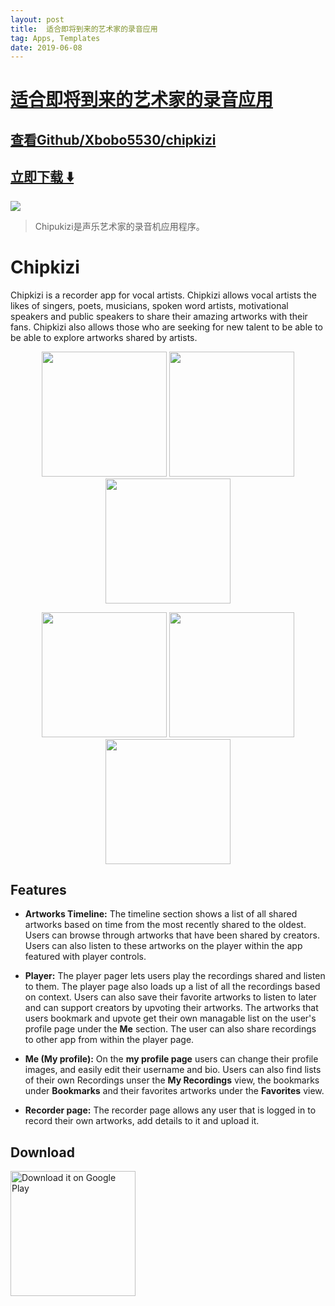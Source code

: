 ```yaml
---
layout: post
title:  适合即将到来的艺术家的录音应用
tag: Apps, Templates
date: 2019-06-08
---
```


# [适合即将到来的艺术家的录音应用 ](http://github.com/Xbobo5530/chipkizi) 



## [查看Github/Xbobo5530/chipkizi](http://github.com/Xbobo5530/chipkizi)
## [立即下载 ️⬇️ ](https://codeload.github.com/Xbobo5530/chipkizi/zip/master) 


 
![](https://flutterawesome.com/content/images/2018/12/Chipkizi.jpg)
 
>
> Chipukizi是声乐艺术家的录音机应用程序。
>

 
# Chipkizi

Chipkizi is a recorder app for vocal artists.
Chipkizi allows vocal artists the likes of singers, poets, musicians, spoken word artists, motivational speakers and public speakers to share their amazing artworks with their fans. 
Chipkizi also allows those who are seeking for new talent to be able to be able to explore artworks shared by artists.

<p align="center">
  <img src="https://github.com/Xbobo5530/chipkizi/blob/master/images/Screenshot_1543466360_framed.png?raw=true" width="200"/>
  <img src="https://github.com/Xbobo5530/chipkizi/blob/master/images/Screenshot_1543469983_framed.png?raw=true" width="200"/>
  <img src="https://github.com/Xbobo5530/chipkizi/blob/master/images/Screenshot_1543466357_framed.png?raw=true" width="200"/>
</p>

<p align="center">
  <img src="https://github.com/Xbobo5530/chipkizi/blob/master/images/Screenshot_1543466052_framed.png?raw=true" width="200"/>
  <img src="https://github.com/Xbobo5530/chipkizi/blob/master/images/Screenshot_1543470699_framed.png?raw=true" width="200"/>
  <img src="https://github.com/Xbobo5530/chipkizi/blob/master/images/Screenshot_1543466055_framed.png?raw=true" width="200"/>
</p>


## Features

- **Artworks Timeline:** The timeline section shows a list of all shared artworks based on time from the most recently shared to the oldest. Users can browse through artworks that have been shared by creators. Users can also listen to these artworks on the player within the app featured with player controls.


- **Player:** The player pager lets users play the recordings shared and listen to them. The player page also loads up a list of all the recordings based on context. Users can also save their favorite artworks to listen to later and can support creators by upvoting their artworks. The artworks that users bookmark and upvote get their own managable list on the user's profile page under the **Me** section. The user can also share recordings to other app from within the player page.

- **Me (My profile):** On the **my profile page** users can change their profile images, and easily edit their username and bio. Users can also find lists of their own Recordings unser the **My Recordings** view, the bookmarks under **Bookmarks** and their favorites artworks under the **Favorites** view.

- **Recorder page:** The recorder page allows any user that is logged in to record their own artworks, add details to it and upload it.

## Download
<a href='https://play.google.com/store/apps/details?id=com.nyayozangu.labs.chipkizi'><img alt='Download it on Google Play' src='https://play.google.com/intl/en_us/badges/images/generic/pt-br_badge_web_generic.png' width="200"/></a>

